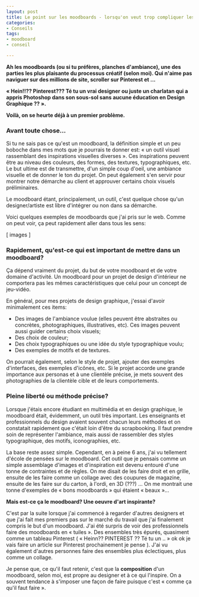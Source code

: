 ```yaml
---
layout: post
title: Le point sur les moodboards - lorsqu'on veut trop compliquer les choses
categories:
- Conseils
tags:
- moodboard
- conseil

---
```

**Ah les moodboards (ou si tu préfères, planches d'ambiance), une des parties les plus plaisante du processus créatif (selon moi). Qui n'aime pas naviguer sur des millions de site, scroller sur Pinterest et ...**

**« Hein!!?? Pinterest??? Té tu un vrai designer ou juste un charlatan qui a appris Photoshop dans son sous-sol sans aucune éducation en Design Graphique ?? ».**

**Voilà, on se heurte déjà à un premier problème.**

### Avant toute chose...

Si tu ne sais pas ce qu'est un moodboard, la définition simple et un peu boboche dans mes mots que je pourrais te donner est: « un outil visuel rassemblant des inspirations visuelles diverses ». Ces inspirations peuvent être au niveau des couleurs, des formes, des textures, typographiques, etc. Le but ultime est de transmettre, d'un simple coup d'oeil, une ambiance visuelle et de donner le ton du projet. On peut également s'en servir pour montrer notre démarche au client et approuver certains choix visuels préliminaires.

Le moodboard étant, principalement, un outil, c'est quelque chose qu'un designer/artiste est libre d'intégrer ou non dans sa démarche.

Voici quelques exemples de moodboards que j'ai pris sur le web. Comme on peut voir, ça peut rapidement aller dans tous les sens:

\[ images \]

### Rapidement, qu'est-ce qui est important de mettre dans un moodboard?

Ça dépend vraiment du projet, du but de votre moodboard et de votre domaine d'activité. Un moodboard pour un projet de design d'intérieur ne comportera pas les mêmes caractéristiques que celui pour un concept de jeu-vidéo.

En général, pour mes projets de design graphique, j'essai d'avoir minimalement ces items:

* Des images de l'ambiance voulue (elles peuvent être abstraites ou concrètes, photographiques, illustratives, etc). Ces images peuvent aussi guider certains choix visuels;
* Des choix de couleur;
* Des choix typographiques ou une idée du style typographique voulu;
* Des exemples de motifs et de textures.

On pourrait également, selon le style de projet, ajouter des exemples d'interfaces, des exemples d'icônes, etc. Si le projet accorde une grande importance aux personas et à une clientèle précise, je mets souvent des photographies de la clientèle cible et de leurs comportements.

### Pleine liberté ou méthode précise?

Lorsque j'étais encore étudiant en multimédia et en design graphique, le moodboard était, évidemment, un outil très important. Les enseignants et professionnels du design avaient souvent chacun leurs méthodes et on constatait rapidement que c'était loin d'être du scrapbooking. Il faut prendre soin de représenter l'ambiance, mais aussi de rassembler des styles typographique, des motifs, iconographies, etc.

La base reste assez simple. Cependant, en à peine 6 ans, j'ai vu tellement d'école de pensées sur le moodboard. Cet outil que je pensais comme un simple assemblage d'images et d'inspiration est devenu entouré d'une tonne de contraintes et de règles. On me disait de les faire droit et en grille, ensuite de les faire comme un collage avec des coupures de magazine, ensuite de les faire sur du carton, à l'ordi, en 3D (???) ... On me montrait une tonne d'exemples de « bons moodboards » qui étaient « beaux »...

**Mais est-ce ça le moodboard? Une oeuvre d'art inspirante?**

C'est par la suite lorsque j'ai commencé à regarder d'autres designers et que j'ai fait mes premiers pas sur le marché du travail que j'ai finalement compris le but d'un moodboard. J'ai été surpris de voir des professionnels faire des moodboards en « tuiles ». Des ensembles très épurés, quasiment comme un tableau Pinterest ( « Heinn?? PINTEREST ?? Té tu un .. » ok ok je vais faire un article sur Pinterest prochainement je pense ). J'ai vu également d'autres personnes faire des ensembles plus éclectiques, plus comme un collage.

Je pense que, ce qu'il faut retenir, c'est que la **composition** d'un moodboard, selon moi, est propre au designer et à ce qui l'inspire. On a souvent tendance à s'imposer une façon de faire puisque c'est « comme ça qu'il faut faire ».
